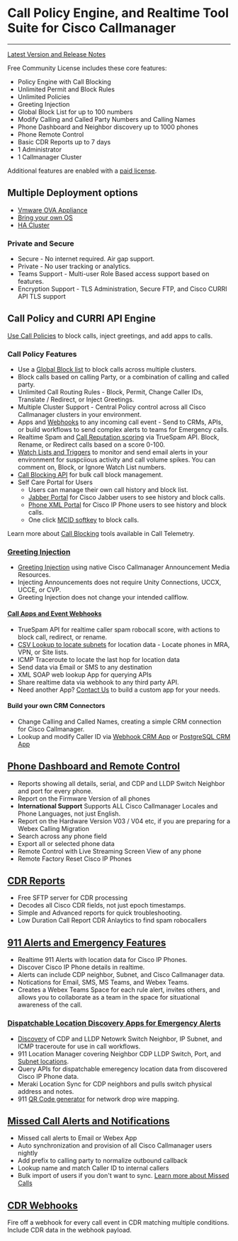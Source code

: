 # Call Policy Engine, and Realtime Tool Suite for Cisco Callmanager

---
[Latest Version and Release Notes](https://docs.calltelemetry.com/releases)

Free Community License includes these core features:

- Policy Engine with Call Blocking
- Unlimited Permit and Block Rules
- Unlimited Policies
- Greeting Injection
- Global Block List for up to 100 numbers
- Modify Calling and Called Party Numbers and Calling Names
- Phone Dashboard and Neighbor discovery up to 1000 phones
- Phone Remote Control
- Basic CDR Reports up to 7 days
- 1 Administrator
- 1 Callmanager Cluster

Additional features are enabled with a [paid license](https://calltelemetry.com/#pricing).

## Multiple Deployment options

- [Vmware OVA Appliance](https://docs.calltelemetry.com/deployment/ova.html)
- [Bring your own OS](https://docs.calltelemetry.com/deployment/docker.html)
- [HA Cluster](https://docs.calltelemetry.com/deployment/k3s.html)

### Private and Secure

- Secure - No internet required. Air gap support.
- Private - No user tracking or analytics.
- Teams Support - Multi-user Role Based access support based on features.
- Encryption Support - TLS Administration, Secure FTP, and Cisco CURRI API TLS support

## Call Policy and CURRI API Engine

[Use Call Policies](https://docs.calltelemetry.com/policies/introduction) to block calls, inject greetings, and add apps to calls.

### Call Policy Features

- Use a [Global Block list](https://docs.calltelemetry.com/call-block/global-call-block-list) to block calls across multiple clusters.
- Block calls based on calling Party, or a combination of calling and called party.
- Unlimited Call Routing Rules - Block, Permit, Change Caller IDs, Translate / Redirect, or Inject Greetings.
- Multiple Cluster Support - Central Policy control across all Cisco Callmanager clusters in your environment.
- Apps and [Webhooks](https://docs.calltelemetry.com/policies/apps/crm-integration-webhook) to any incoming call event - Send to CRMs, APIs, or build workflows to send complex alerts to teams for Emergency calls.
- Realtime Spam and [Call Reputation scoring](https://docs.calltelemetry.com/policies/truespam_filtering) via TrueSpam API. Block, Rename, or Redirect calls based on a score 0-100.
- [Watch Lists and Triggers](https://docs.calltelemetry.com/policies/watch-lists/overview.html) to monitor and send email alerts in your environment for suspciious activity and call volume spikes. You can comment on, Block, or Ignore Watch List numbers.
- [Call Blocking API](https://docs.calltelemetry.com/mcid/block-list-api) for bulk call block management.
- Self Care Portal for Users
  - Users can manage their own call history and block list.
  - [Jabber Portal](https://docs.calltelemetry.com/mcid/jabber) for Cisco Jabber users to see history and block calls.
  - [Phone XML Portal](https://docs.calltelemetry.com/mcid/phone-xml-service) for Cisco IP Phone users to see history and block calls.
  - One click [MCID softkey](https://docs.calltelemetry.com/mcid/user_mcids) to block calls.

Learn more about [Call Blocking](https://docs.calltelemetry.com/mcid/intro) tools available in Call Telemetry.

### [Greeting Injection](https://docs.calltelemetry.com/policies/rule_greetings)

- [Greeting Injection](https://docs.calltelemetry.com/policies/rule_greetings) using native Cisco Callmanager Announcement Media Resources.
- Injecting Announcements does not require Unity Connections, UCCX, UCCE, or CVP.
- Greeting Injection does not change your intended callflow.

#### [Call Apps and Event Webhooks](https://docs.calltelemetry.com/policies/call-apps)

- TrueSpam API for realtime caller spam robocall score, with actions to block call, redirect, or rename.
- [CSV Lookup to locate subnets](https://docs.calltelemetry.com/policies/apps/e911-subnet-csv) for location data - Locate phones in MRA, VPN, or Site lists.
- ICMP Traceroute to locate the last hop for location data
- Send data via Email or SMS to any destination
- XML SOAP web lookup App for querying APIs
- Share realtime data via webhook to any third party API.
- Need another App? [Contact Us](mailto:jason@calltelemtry.com) to build a custom app for your needs.

#### Build your own CRM Connectors

- Change Calling and Called Names, creating a simple CRM connection for Cisco Callmanager.
- Lookup and modify Caller ID via [Webhook CRM App](https://docs.calltelemetry.com/policies/apps/crm-integration-webhook) or [PostgreSQL CRM App](https://docs.calltelemetry.com/policies/apps/crm-integration-postgresql)

## [Phone Dashboard and Remote Control](https://docs.calltelemetry.com/realtime/phone-dashboard-reports)

- Reports showing all details, serial, and CDP and LLDP Switch Neighbor and port for every phone.
- Report on the Firmware Version of all phones
- **International Support** Supports ALL Cisco Callmanager Locales and Phone Languages, not just English.
- Report on the Hardware Version V03 / V04 etc, if you are preparing for a Webex Calling Migration
- Search across any phone field
- Export all or selected phone data
- Remote Control with Live Streaming Screen View of any phone
- Remote Factory Reset Cisco IP Phones

## [CDR Reports](https://docs.calltelemetry.com/cdr/reporting)

- Free SFTP server for CDR processing
- Decodes all Cisco CDR fields, not just epoch timestamps.
- Simple and Advanced reports for quick troubleshooting.
- Low Duration Call Report CDR Anlaytics to find spam robocallers

## [911 Alerts and Emergency Features](https://docs.calltelemetry.com/e911)

- Realtime 911 Alerts with location data for Cisco IP Phones.
- Discover Cisco IP Phone details in realtime.
- Alerts can include CDP neighbor, Subnet, and Cisco Callmanager data.
- Notications for Email, SMS, MS Teams, and Webex Teams.
- Creates a Webex Teams Space for each rule alert, invites others, and allows you to collaborate as a team in the space for situational awareness of the call.

### [Dispatchable Location Discovery Apps for Emergency Alerts](https://docs.calltelemetry.com/e911)

- [Discovery](https://docs.calltelemetry.com/policies/apps/e911-phone-discovery) of CDP and LLDP Netowrk Switch Neighbor, IP Subnet, and ICMP traceroute for use in call workflows.
- 911 Location Manager covering Neighbor CDP LLDP Switch, Port, and [Subnet locations](https://docs.calltelemetry.com/policies/apps/e911-subnet-csv).
- Query APIs for dispatchable emeregency location data from discovered Cisco IP Phone data.
- Meraki Location Sync for CDP neighbors and pulls switch physical address and notes.
- 911 [QR Code generator](https://docs.calltelemetry.com/e911/qr-code) for network drop wire mapping.

## [Missed Call Alerts and Notifications](https://docs.calltelemetry.com/missed-call/intro)

- Missed call alerts to Email or Webex App
- Auto synchronization and provision of all Cisco Callmanager users nightly
- Add prefix to calling party to normalize outbound callback
- Lookup name and match Caller ID to internal callers
- Bulk import of users if you don't want to sync.
[Learn more about Missed Calls](https://docs.calltelemetry.com/missed-call/intro)

## [CDR Webhooks](https://docs.calltelemetry.com/cdr/webhooks)

Fire off a webhook for every call event in CDR matching multiple conditions. Include CDR data in the webhook payload.
